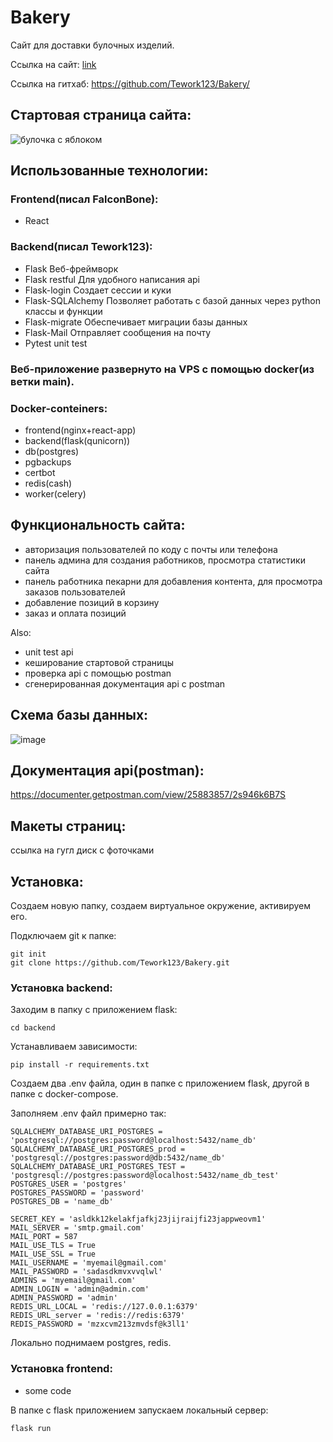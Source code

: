 # Bakery

Сайт для доставки булочных изделий.

Ссылка на сайт: [link](https://tework123.ru/)

Ссылка на гитхаб: https://github.com/Tework123/Bakery/

## Стартовая страница сайта: 

![булочка с яблоком](https://github.com/Tework123/Bakery/assets/115368408/3fee89c2-36c2-493d-9026-5191ce5d7470)


## Использованные технологии:

### Frontend(писал FalconBone):
- React

### Backend(писал Tework123):
- Flask Веб-фреймворк
- Flask restful Для удобного написания api
- Flask-login Создает сессии и куки
- Flask-SQLAlchemy Позволяет работать с базой данных через python классы и функции
- Flask-migrate Обеспечивает миграции базы данных
- Flask-Mail Отправляет сообщения на почту
- Pytest unit test


### Веб-приложение развернуто на VPS с помощью docker(из ветки main).

### Docker-conteiners:

- frontend(nginx+react-app)
- backend(flask(qunicorn))
- db(postgres)
- pgbackups
- certbot
- redis(cash)
- worker(celery)

## Функциональность сайта:

- авторизация пользователей по коду с почты или телефона
- панель админа для создания работников, просмотра статистики сайта
- панель работника пекарни для добавления контента, для просмотра заказов пользователей
- добавление позиций в корзину
- заказ и оплата позиций

Also:

- unit test api
- кеширование стартовой страницы
- проверка api с помощью postman
- сгенерированная документация api с postman


## Схема базы данных:

![image](https://github.com/Tework123/Bakery/assets/115368408/1b9c6443-78dc-4302-adc7-824a72329320)



## Документация api(postman):

https://documenter.getpostman.com/view/25883857/2s946k6B7S

## Макеты страниц:

ссылка на гугл диск с фоточками


## Установка:

Создаем новую папку, создаем виртуальное окружение, активируем его.

Подключаем git к папке:

    git init 
    git clone https://github.com/Tework123/Bakery.git

### Установка backend:

Заходим в папку с приложением flask:

    cd backend
    
Устанавливаем зависимости:

    pip install -r requirements.txt
    
Создаем два .env файла, один в папке с приложением flask, другой в папке с docker-compose.

Заполняем .env файл примерно так:

    SQLALCHEMY_DATABASE_URI_POSTGRES = 'postgresql://postgres:password@localhost:5432/name_db'
    SQLALCHEMY_DATABASE_URI_POSTGRES_prod = 'postgresql://postgres:password@db:5432/name_db'
    SQLALCHEMY_DATABASE_URI_POSTGRES_TEST = 'postgresql://postgres:password@localhost:5432/name_db_test'
    POSTGRES_USER = 'postgres'
    POSTGRES_PASSWORD = 'password'
    POSTGRES_DB = 'name_db'
    
    SECRET_KEY = 'asldkk12kelakfjafkj23jijraijfi23jappweovm1'
    MAIL_SERVER = 'smtp.gmail.com'
    MAIL_PORT = 587
    MAIL_USE_TLS = True
    MAIL_USE_SSL = True
    MAIL_USERNAME = 'myemail@gmail.com'
    MAIL_PASSWORD = 'sadasdkmvxvvqlwl'
    ADMINS = 'myemail@gmail.com'
    ADMIN_LOGIN = 'admin@admin.com'
    ADMIN_PASSWORD = 'admin'
    REDIS_URL_LOCAL = 'redis://127.0.0.1:6379'
    REDIS_URL_server = 'redis://redis:6379'
    REDIS_PASSWORD = 'mzxcvm213zmvdsf@k3ll1'


Локально поднимаем postgres, redis.

### Установка frontend:

- some code



В папке с flask приложением запускаем локальный сервер:

    flask run
